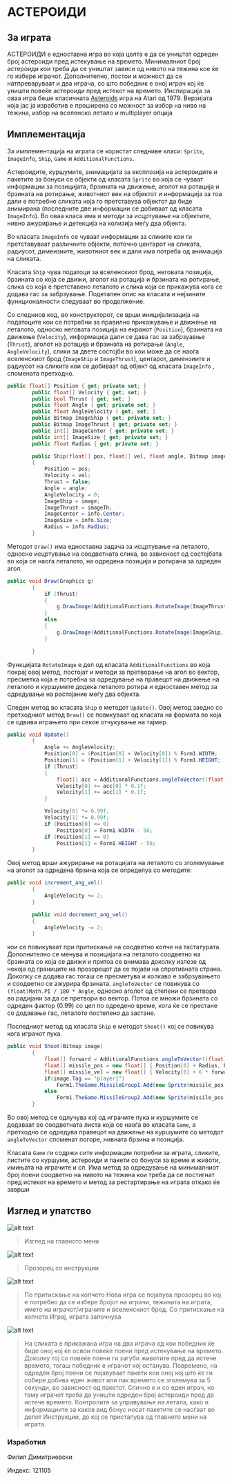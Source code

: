 АСТЕРОИДИ
=========

## За играта
АСТЕРОИДИ е едноставна игра во која целта е да се уништат одреден број астероиди пред истекување на времето. Минималниот број астероиди кои треба да се уништат зависи од нивото на тежина кое ќе го избере играчот. Дополнително, постои и можност да се натпреваруваат и два играча, со што победник е оној играч кој ќе уништи повеќе астероиди пред истекот на времето.
Инспирација за оваа игра беше класичната [Asteroids] игра на Atari од 1979.
Верзијата која јас ја изработив е проширена со можност за избор на ниво на тежина, избор  на вселенско летало и multiplayer опција

## Имплементација
За имплементација на играта се користат следниве класи: `Sprite`, `ImageInfo`, `Ship`, `Game` и `AdditionalFunctions`.

Астероидите, куршумите, анимацијата за експлозија на астероидите и пакетите за бонуси се објекти од класатa `Sprite` во која се чуваат информации за  позицијата, брзината на движење, аголот на ротација и брзината на ротирање, животниот век на објектот и информација за тоа дали е потребно сликата која го претставува објектот да биде анимирана (последните две информации се добиваат од класата `ImageInfo`). Во оваа класа има и методи за исцртување на објектите, нивно ажурирање и детекција на колизија меѓу два објекта.

Во класата `ImageInfo` се чуваат информации за сликите кои ги претставуваат различните објекти, поточно центарот на сликата, радиусот, димензиите, животниот век и дали има потреба од анимација на сликата.

Класата `Ship` чува податоци за вселенскиот брод, неговата позиција, брзината со која се движи, аголот на ротација и брзината на ротирање, слика со која е претставено леталото и слика која се прикажува кога се додава гас за забрзување. Подетален опис на класата и нејзините функционалности следуваат во продолжение.

Со следниов код, во конструкторот, се врши иницијализација на податоците кои се потребни за правилно прикажување и движење на леталото, односно неговата позиција на екранот (`Position`),  брзината  на движење (`Velocity`), информација дали се дава гас за забрзуавње (`Thrust`), аголот на ротација и брзината на ротирање (`Angle`, `AngleVelocity`), слики за двете состојби во кои може да се наоѓа вселенскиот брод (`ImageShip` и `ImageThrust`), центарот, димензиите и радиусот на сликите кои се добиваат од објект од класата `ImageInfo` , спомената претходно.

```c#
public float[] Position { get; private set; }
        public float[] Velocity { get; set; }
        public bool Thrust { get; set; }
        public float Angle { get; private set; }
        public float AngleVelocity { get; set; }
        public Bitmap ImageShip { get; private set; }
        public Bitmap ImageThrust { get; private set; }
        public int[] ImageCenter { get; private set; }
        public int[] ImageSize { get; private set; }
        public float Radius { get; private set; }

        public Ship(float[] pos, float[] vel, float angle, Bitmap image, Bitmap imageTh, ImageInfo info)
        {
            Position = pos;
            Velocity = vel;
            Thrust = false;
            Angle = angle;
            AngleVelocity = 0;
            ImageShip = image;
            ImageThrust = imageTh;
            ImageCenter = info.Center;
            ImageSize = info.Size;
            Radius = info.Radius;
        }
```
Методот `Draw()` има едноставна задача за исцртување на леталото, односно исцртување на соодветната слика, во зависност од состојбата во која се наоѓа леталото, на одредена позиција и ротирана за одреден агол.

```c#
public void Draw(Graphics g)
        {
            if (Thrust)
            {
                g.DrawImage(AdditionalFunctions.RotateImage(ImageThrust, Angle), Position[0], Position[1]);
            }
            else
            {
                g.DrawImage(AdditionalFunctions.RotateImage(ImageShip, Angle), Position[0], Position[1]);
            }

        }
```
Функцијата `RotateImage` е дел од класата `AdditionalFunctions` во која покрај овој метод, постојат и методи за претворање на агол во вектор, пресметка која е потребна за одредување на правецот на движење на леталото и куршумите додека леталото ротира и едноставен метод за одредување на растојание меѓу два објекта.

Следен метод во класата `Ship` е методот `Update()`. Овој метод заедно со претходниот метод `Draw()` се повикуваат од  класата на формата во која се одвива играњето при секое отчукување на тајмер.
```c#
public void Update()
        {
            Angle += AngleVelocity;
            Position[0] = (Position[0] + Velocity[0]) % Form1.WIDTH;
            Position[1] = (Position[1] + Velocity[1]) % Form1.HEIGHT;
            if (Thrust)
            {
                float[] acc = AdditionalFunctions.angleToVector((float)Math.PI / 180 * Angle);
                Velocity[0] += acc[0] * 0.1f;
                Velocity[1] += acc[1] * 0.1f;
            }

            Velocity[0] *= 0.99f;
            Velocity[1] *= 0.99f;
            if (Position[0] <= 0)
                Position[0] = Form1.WIDTH - 50;
            if (Position[1] <= 0)
                Position[1] = Form1.HEIGHT - 50;
        }
```
Овој метод врши ажурирање на ротацијата на леталото со зголемување на аголот за одредена брзина која се определуа со методите:

```c#
public void increment_ang_vel()
        {
            AngleVelocity += 2;
        }

        public void decrement_ang_vel()
        {
            AngleVelocity -= 2;
        } 
```
кои се повикуваат при притискање на соодветно копче на тастатурата. Дополнително се менува и позицијата на леталото соодветно на брзината со која се движи и притоа се внимава доколку излезе од некоја од границите на прозорецот да се појави на спротивната страна. Доколку се додава гас тогаш се пресметува и колкаво е забрзувањето и соодветно се ажурира брзината. `angleToVector` се повикува со `(float)Math.PI / 180 * Angle`, односно аголот од степени се претвора во радијани за да се претвори во вектор. Потоа се множи брзината со одреден фактор (0.99) со цел по одредено време, кога ќе се престане со додавање гас, леталото постепено да застане.

Последниот метод од класата `Ship` е методот `Shoot()` кој се повикува кога играчот пука.

```c#
public void Shoot(Bitmap image)
        {
            float[] forward = AdditionalFunctions.angleToVector((float)Math.PI / 180 * Angle);
            float[] missile_pos = new float[] { Position[0] + Radius, Position[1] + Radius};
            float[] missile_vel = new float[] { Velocity[0] + 6 * forward[0],Velocity[1] + 6 * forward[1]};
            if(image.Tag == "player1")
                Form1.TheGame.MissileGroup1.Add(new Sprite(missile_pos, missile_vel, Angle, 0, image, Form1.MissileInfo));
            else
                Form1.TheGame.MissileGroup2.Add(new Sprite(missile_pos, missile_vel, Angle, 0, image, Form1.MissileInfo));
        }
```
Во овој метод се одлучува кој од играчите пука и куршумите се додаваат во соодветната листа која се наоѓа во класата `Game`, а претходно се одредува правецот на движење на куршумите со методот `angleToVector` споменат погоре, нивната брзина и позиција.

Класата `Game` ги содржи сите информации потребни за играта, сликите, листите со куршуми, астероиди и пакети со бонуси за време и животи, имињата на играчите и сл. Има метод за одредување на минималниот број поени соодветно на нивото на тежина кои треба да се постигнат пред истекот на времето и метод за рестартирање на играта откако ќе заврши

## Изглед и упатство

![alt text](https://dl.dropbox.com/s/5xov7crv8ahw8vu/Capture.PNG "Главно мени")
>Изглед на главното мени

![alt text](https://dl.dropbox.com/s/aed26i630cdk2cc/Capture1.PNG "Инструкции")
>Прозорец со инструкции

![alt text](https://dl.dropbox.com/s/k4easpzxyp4pnsk/Capture3.PNG "Нова игра")
>По притискање на копчето Нова игра се појавува прозорец во кој е потребно да се избере бројот на играчи, тежината на играта, името на играчот/играчите и вселенскиот брод. Со притискање на копчето Играј, играта започнува

![alt text](https://dl.dropbox.com/s/gnfxsoedtuvfgtg/Capture4.PNG "Игра со 2 играча")
>На сликата е прикажана игра на два играча од кои победник ќе биде оној кој ќе освои повеќе поени пред истекување на времето. Доколку тој со повеќе поени ги загуби животите пред да истече времето, тогаш победник е играчот кој останува. Повремено, на одреден број поени се појавуваат пакети кои оној кој што ќе ги собере добива еден живот или пак времето се зголемува за 5 секунди, во зависност од пакетот. Слично е и со еден играч, но таму играчот треба да уништи одреден број астероиди пред да истече времето. Контролите за управување на летала, како и информациите за каков вид бонус носат пакетите се наоѓаат во делот Инструкции, до кој се пристапува од главното мени на играта.

### Изработил
Филип Димитриевски 

Индекс: 121105

[asteroids]:http://atari.com/arcade#!/arcade/asteroids/play